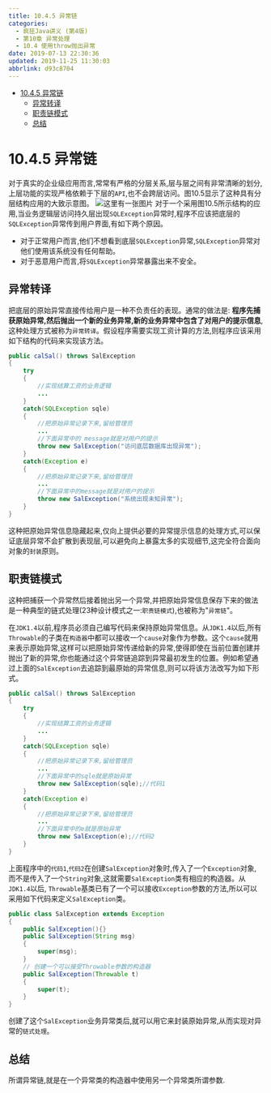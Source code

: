 ```yaml
---
title: 10.4.5 异常链
categories: 
  - 疯狂Java讲义 (第4版)
  - 第10章 异常处理
  - 10.4 使用throw抛出异常
date: 2019-07-13 22:30:36
updated: 2019-11-25 11:30:03
abbrlink: d93c8704
---
```

<div id='my_toc'>

- [10.4.5 异常链](/JavaReadingNotes/d93c8704/#10-4-5-异常链)
    - [异常转译](/JavaReadingNotes/d93c8704/#异常转译)
    - [职责链模式](/JavaReadingNotes/d93c8704/#职责链模式)
    - [总结](/JavaReadingNotes/d93c8704/#总结)

</div>
<!--more-->
<script>if (navigator.platform.toLowerCase() == 'win32'){document.getElementById('my_toc').style.display = 'none';}</script>

<!--end-->
# 10.4.5 异常链 #
对于真实的企业级应用而言,常常有严格的分层关系,层与层之间有非常清晰的划分,上层功能的实现严格依赖于下层的`API`,也不会跨层访问。图10.5显示了这种具有分层结构应用的大致示意图。
![这里有一张图片](https://image-1257720033.cos.ap-shanghai.myqcloud.com/blog/readbooknote/fangkuangJavaJiangYi3/10/4.png)
对于一个采用图10.5所示结构的应用,当业务逻辑层访问持久层出现`SQLException`异常时,程序不应该把底层的`SQLException`异常传到用户界面,有如下两个原因。
- 对于正常用户而言,他们不想看到底层`SQLException`异常,`SQLException`异常对他们使用该系统没有任何帮助。
- 对于恶意用户而言,将`SQLException`异常暴露出来不安全。
## 异常转译 ##
把底层的原始异常直接传给用户是一种不负责任的表现。通常的做法是:
**程序先捕获原始异常,然后抛出一个新的业务异常,新的业务异常中包含了对用户的提示信息**,这种处理方式被称为`异常转译`。假设程序需要实现工资计算的方法,则程序应该采用如下结构的代码来实现该方法。
```java
public calSal() throws SalException
{
    try
    {
        //实现结算工资的业务逻辑
        ...
    }
    catch(SQLException sqle)
    {
        //把原始异常记录下来,留给管理员
        ...
        //下面异常中的 message就是对用户的提示
        throw new SalException("访问底层数据库出现异常");
    }
    catch(Exception e)
    {
        //把原始异常记录下来,留给管理员
        ...
        //下面异常中的message就是对用户的提示
        throw new SalException("系统出现未知异常");
    }
}
```
这种把原始异常信息隐藏起来,仅向上提供必要的异常提示信息的处理方式,可以保证底层异常不会扩散到表现层,可以避免向上暴露太多的实现细节,这完全符合面向对象的`封装`原则。
## 职责链模式 ##
这种把捕获一个异常然后接着抛出另一个异常,并把原始异常信息保存下来的做法是一种典型的链式处理(23种设计模式之一:`职责链模式`),也被称为"`异常链`"。

在`JDK1.4`以前,程序员必须自己编写代码来保持原始异常信息。从`JDK1.4`以后,所有`Throwable`的子类在`构造器`中都可以接收一个`cause`对象作为参数。这个`cause`就用来表示原始异常,这样可以把原始异常传递给新的异常,使得即使在当前位置创建并抛出了新的异常,你也能通过这个异常链追踪到异常最初发生的位置。例如希望通过上面的`SalException`去追踪到最原始的异常信息,则可以将该方法改写为如下形式。
```java
public calSal() throws SalException
{
    try
    {
        //实现结算工资的业务逻辑
        ...
    }
    catch(SQLException sqle)
    {
        //把原始异常记录下来,留给管理员
        ...
        //下面异常中的sqle就是原始异常
        throw new SalException(sqle);//代码1
    }
    catch(Exception e)
    {
        //把原始异常记录下来,留给管理员
        ...
        //下面异常中的e就是原始异常
        throw new SalException(e);//代码2
    }
}
```
上面程序中的`代码1`,`代码2`在创建`SalException`对象时,传入了一个`Exception`对象,而不是传入了一个`String`对象,这就需要`SalException`类有相应的构造器。从`JDK1.4`以后, `Throwable`基类已有了一个可以接收`Exception`参数的方法,所以可以采用如下代码来定义`SalException`类。
```java
public class SalException extends Exception
{
    public SalException(){}
    public SalException(String msg)
    {
        super(msg);
    }
    // 创建一个可以接受Throwable参数的构造器
    public SalException(Throwable t)
    {
        super(t);
    }
}
```
创建了这个`SalException`业务异常类后,就可以用它来封装原始异常,从而实现对异常的`链式处理`。
## 总结 ##
所谓异常链,就是在一个异常类的构造器中使用另一个异常类所谓参数.
